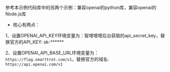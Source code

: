 参考本示例代码库中的另两个示例：兼容openai的python库，兼容openai的Node.js库<br>
- 核心有两点：

1、设置OPENAI_API_KEY环境变量为：智增增增后台获取的api_secret_key，替换官方的API_KEY: sk-****** <br>

2、设置OPENAI_API_BASE_URL环境变量为：`https://flag.smarttrot.com/v1`，替换官方的域名: `https://api.openai.com/v1` <br>

